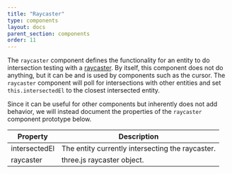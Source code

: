 ```yaml
---
title: "Raycaster"
type: components
layout: docs
parent_section: components
order: 11
---
```


The `raycaster` component defines the functionality for an entity to do intersection testing with a [raycaster](https://en.wikipedia.org/wiki/Ray_casting). By itself, this component does not do anything, but it can be and is used by components such as the cursor. The `raycaster` component will poll for intersections with other entities and set `this.intersectedEl` to the closest intersected entity.

Since it can be useful for other components but inherently does not add behavior, we will instead document the properties of the `raycaster` component prototype below.

| Property       | Description                                      |
|----------------|--------------------------------------------------|
| intersectedEl  | The entity currently intersecting the raycaster. |
| raycaster      | three.js raycaster object.                       |
